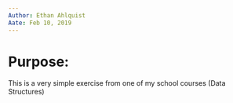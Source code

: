 ```yaml
---
Author: Ethan Ahlquist
Aate: Feb 10, 2019
--- 
```


# Purpose:

This is a very simple exercise from one of my school courses (Data Structures)

